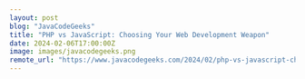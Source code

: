 ```yaml
---
layout: post
blog: "JavaCodeGeeks"
title: "PHP vs JavaScript: Choosing Your Web Development Weapon"
date: 2024-02-06T17:00:00Z
image: images/javacodegeeks.png
remote_url: "https://www.javacodegeeks.com/2024/02/php-vs-javascript-choosing-your-web-development-weapon.html"
---
```

